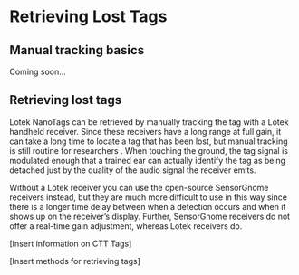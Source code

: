 # Retrieving Lost Tags

## Manual tracking basics

Coming soon...

## Retrieving lost tags

Lotek NanoTags can be retrieved by manually tracking the tag with a Lotek handheld receiver. Since these receivers have a long range at full gain, it can take a long time to locate a tag that has been lost, but manual tracking is still routine for researchers . When touching the ground, the tag signal is modulated enough that a trained ear can actually identify the tag as being detached just by the quality of the audio signal the receiver emits.

Without a Lotek receiver you can use the open-source SensorGnome receivers instead, but they are much more difficult to use in this way since there is a longer time delay between when a detection occurs and when it shows up on the receiver’s display. Further, SensorGnome receivers do not offer a real-time gain adjustment, whereas Lotek receivers do.

\[Insert information on CTT Tags\]

\[Insert methods for retrieving tags\]

